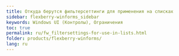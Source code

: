 ```yaml
---
title: Откуда берутся фильтерсеттинги для применения на списках
sidebar: flexberry-winforms_sidebar
keywords: Windows UI (Контролы), Ограничения
toc: true
permalink: ru/fw_filtersettings-for-use-in-lists.html
folder: products/flexberry-winforms/
lang: ru
---
```


